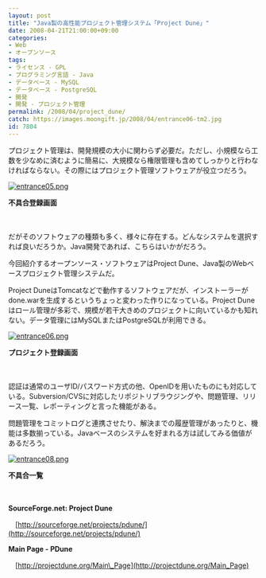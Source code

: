 ```yaml
---
layout: post
title: "Java製の高性能プロジェクト管理システム「Project Dune」"
date: 2008-04-21T21:00:00+09:00
categories:
- Web
- オープンソース
tags: 
- ライセンス - GPL
- プログラミング言語 - Java
- データベース - MySQL
- データベース - PostgreSQL
- 開発
- 開発 - プロジェクト管理
permalink: /2008/04/project_dune/
catch: https://images.moongift.jp/2008/04/entrance06-tm2.jpg
id: 7804
---
```

プロジェクト管理は、開発規模の大小に関わらず必要だ。ただし、小規模なら工数を少なめに済むように簡易に、大規模なら権限管理も含めてしっかりと行わなければならない。その際にはプロジェクト管理ソフトウェアが役立つだろう。

  

[![entrance05.png](https://images.moongift.jp/2008/04/entrance05-tm.jpg)](https://images.moongift.jp/2008/04/entrance05.jpg)  
  
**不具合登録画面**

  

　

  

だがそのソフトウェアの種類も多く、様々に存在する。どんなシステムを選択すれば良いだろうか。Java開発であれば、こちらはいかがだろう。

  

今回紹介するオープンソース・ソフトウェアはProject Dune、Java製のWebベースプロジェクト管理システムだ。

  
  
<!--more-->  

Project DuneはTomcatなどで動作するソフトウェアだが、インストーラーがdone.warを生成するというちょっと変わった作りになっている。Project Duneはロール管理が多彩で、規模が若干大きめのプロジェクトに向いているかも知れない。データ管理にはMySQLまたはPostgreSQLが利用できる。

  

[![entrance06.png](https://images.moongift.jp/2008/04/entrance06-tm2.jpg)](https://images.moongift.jp/2008/04/entrance062.jpg)  
  
**プロジェクト登録画面**

  

　

  

認証は通常のユーザID/パスワード方式の他、OpenIDを用いたものにも対応している。Subversion/CVSに対応したリポジトリブラウジングや、問題管理、リリース一覧、レポーティングと言った機能がある。

  

問題管理をコミットログと連携させたり、解決までの履歴管理があったりと、機能は多数揃っている。Javaベースのシステムを好まれる方は試してみる価値があるだろう。

  

[![entrance08.png](https://images.moongift.jp/2008/04/entrance08-tm1.jpg)](https://images.moongift.jp/2008/04/entrance081.jpg)  
  
**不具合一覧**

  

　

  

**SourceForge.net: Project Dune**  
  
　[http://sourceforge.net/projects/pdune/](http://sourceforge.net/projects/pdune/)

  

**Main Page - PDune**  
  
　[http://projectdune.org/Main\_Page](http://projectdune.org/Main_Page)

  
